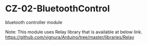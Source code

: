 # CZ-02-BluetoothControl
bluetooth controller module

Note: This module uses Relay library that is available at below link.
https://github.com/vignura/Arduino/tree/master/libraries/Relay
